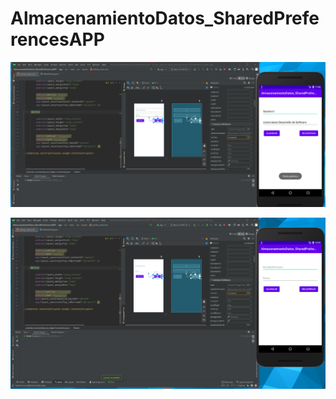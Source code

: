 # AlmacenamientoDatos_SharedPreferencesAPP

![Alt Text](DatosGuardadosSharedPreferences.png)

![Alt Text](Ejecucion.png)
